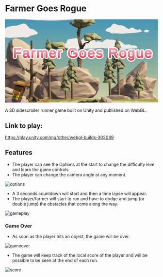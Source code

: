 # Farmer Goes Rogue
![Cover](https://github.com/jufb/FarmerGoesRogue/raw/main/Cover.png)

A 3D sidescroller runner game built on Unity and published on WebGL.


## Link to play:
https://play.unity.com/mg/other/webgl-builds-303049


## Features
- The player can see the Options at the start to change the difficulty level and learn the game controls.
- The player can change the camera angle at any moment.

![options](https://user-images.githubusercontent.com/78984353/215593829-7f58e98d-bb0e-4efc-a8f1-a7ee8a1ece19.jpg)

- A 3 seconds countdown will start and then a time lapse will appear.
- The player/farmer will start to run and have to dodge and jump (or double jump) the obstacles that come along the way.

![gameplay](https://user-images.githubusercontent.com/78984353/215594925-3f84e93b-29bd-40ae-b3ab-1e392e076cf0.jpg)


### Game Over
- As soon as the player hits an object, the game will be over.

![gameover](https://user-images.githubusercontent.com/78984353/215593812-1ee309b4-0656-4b40-9367-1e8b542355a4.jpg)

- The game will keep track of the local score of the player and will be possible to be seen at the end of each run.

![score](https://user-images.githubusercontent.com/78984353/215593841-231336cc-08ee-46cc-897b-22a2757096de.jpg)
